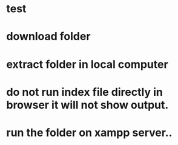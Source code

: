 # test
# download folder 
# extract folder in local computer
# do not run index file directly in browser it will not show output.
# run the folder on xampp server..

